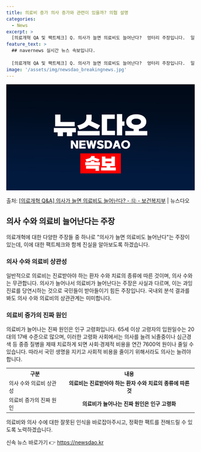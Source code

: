 ```yaml
---
title: 의료비 증가 의사 증가와 관련이 있을까? 의협 설명
categories:
  - News
excerpt: >
  [의료개혁 QA 및 팩트체크] Q. 의사가 늘면 의료비도 늘어난다?  엉터리 주장입니다.  일반적으로 의료비…
feature_text: >
  ## navernews 실시간 뉴스 속보입니다.

  [의료개혁 QA 및 팩트체크] Q. 의사가 늘면 의료비도 늘어난다?  엉터리 주장입니다.  일반적으로 의료비…
image: '/assets/img/newsdao_breakingnews.jpg'
---
```


![뉴스다오 속보](/assets/img/newsdao_breakingnews.jpg)

<p>출처: <a href="https://newsdao.kr/3449" rel="dofollow">[의료개혁 Q&A] 의사가 늘면 의료비도 늘어난다? - ⑫ - 보건복지부</a> | 뉴스다오</p>

<h2 data-ke-size="size26">의사 수와 의료비 늘어난다는 주장</h2>
<p data-ke-size="size16">의료개혁에 대한 다양한 주장들 중 하나로 "의사가 늘면 의료비도 늘어난다"는 주장이 있는데, 이에 대한 팩트체크와 함께 진실을 알아보도록 하겠습니다.</p>

<h3>의사 수와 의료비 상관성</h3>
<p data-ke-size="size16">일반적으로 의료비는 진료받아야 하는 환자 수와 치료의 종류에 따른 것이며, 의사 수와는 무관합니다. 의사가 늘어나서 의료비가 늘어난다는 주장은 사실과 다르며, 이는 과잉진료를 당연시하는 것으로 국민들이 받아들이기 힘든 주장입니다. 국내외 분석 결과를 봐도 의사 수와 의료비의 상관관계는 미미합니다. </p>

<h3>의료비 증가의 진짜 원인</h3>
<p data-ke-size="size16">의료비가 늘어나는 진짜 원인은 인구 고령화입니다. 65세 이상 고령자의 입원일수는 20대의 17배 수준으로 많으며, 이러한 고령화 사회에서는 의사를 늘려 뇌졸중이나 심근경색 등 중증 질병을 제때 치료하게 되면 사회·경제적 비용을 연간 7600억 원이나 줄일 수 있습니다. 따라서 국민 생명을 지키고 사회적 비용을 줄이기 위해서라도 의사는 늘려야 합니다.</p>

<table>
	<tr>
		<th>구분</th>
		<th>내용</th>
	</tr>
	<tr>
		<td>의사 수와 의료비 상관성</td>
		<td style="text-align: center; height: 17px;"><b>의료비는 진료받아야 하는 환자 수와 치료의 종류에 따른 것</b></td>
	</tr>
	<tr>
		<td>의료비 증가의 진짜 원인</td>
		<td style="text-align: center; height: 17px;"><b>의료비가 늘어나는 진짜 원인은 인구 고령화</b></td>
	</tr>
</table>

<p data-ke-size="size16">의료비와 의사 수에 대한 잘못된 인식을 바로잡아주시고, 정확한 팩트를 전해드릴 수 있도록 노력하겠습니다. </p>
 

신속 뉴스 바로가기 👉 <a href="https://newsdao.kr" rel="dofollow">https://newsdao.kr</a>


